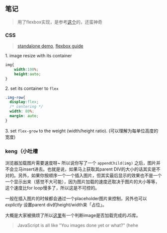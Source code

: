 ## 笔记

> 用了flexbox实现，是参考[这个](https://kartikprabhu.com/articles/equal-height-images-flexbox)的，还蛮神奇

### CSS

> [standalone demo](http://codepen.io/weicliu/pen/EKMeEj), [flexbox guide](https://css-tricks.com/snippets/css/a-guide-to-flexbox/)

1\. image resize with its container

```css
img{
	width:100%;
	height:auto;
}
```

2\. set its container to `flex`

```css
.img-row{
  display:flex;
  /* centering */
  width: 80%;
  margin: auto;
}
```

3\.  set `flex-grow` to the weight (width/height ratio). (可以理解为每单位高度的宽度)

### keng（小吐槽

浏览器加载图片需要速度呀~ 所以说你写了一个 `appendChild(img)` 之后，图片并不会立马insert进去。也就是说，如果马上获取其parent DIV的大小的话其实是不对的。另外，如果你按顺序一个一个插入图片，但其实最后显示的效果也不是一个一个显示出来（感觉不大可能），因为图片加载的速度还取决于图片的大小等等，这个速度比for loop慢多了，所以这是不可控的。

一般在插入图片的时候都会通过一个placeholder图片来控制，另外也可以 *explictly* 设置parent div的height/width来「占位」。

大概是大家被搞烦了所以[这里](https://github.com/desandro/imagesloaded)有一个判断image是否加载完成的JS库。

> JavaScript is all like "You images done yet or what?" (hehe

